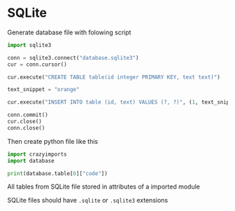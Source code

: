 # SQLite

Generate database file with folowing script

```python
import sqlite3

conn = sqlite3.connect("database.sqlite3")
cur = conn.cursor()

cur.execute("CREATE TABLE table(id integer PRIMARY KEY, text text)")

text_snippet = "orange"

cur.execute("INSERT INTO table (id, text) VALUES (?, ?)", (1, text_snippet))

conn.commit()
cur.close()
conn.close()
```

Then create python file like this

```python
import crazyimports
import database

print(database.table[0]["code"])
```

All tables from SQLite file stored in attributes of a imported module

SQLite files should have `.sqlite` or `.sqlite3` extensions
